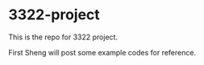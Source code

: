 # 3322-project
This is the repo for 3322 project.

First Sheng will post some example codes for reference.
